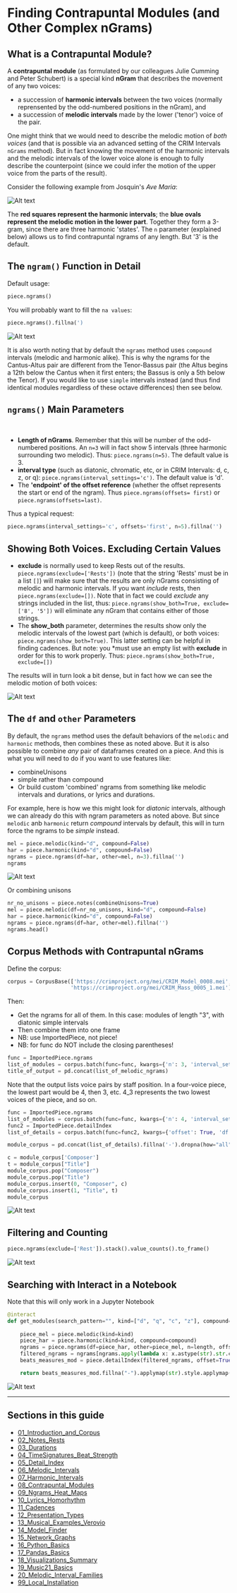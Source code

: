 # Finding Contrapuntal Modules (and Other Complex nGrams)

## What is a Contrapuntal Module?
A **contrapuntal module** (as formulated by our colleagues Julie Cumming and Peter Schubert) is a special kind **nGram** that describes the movement of any two voices:  

- a succession of **harmonic intervals** between the two voices (normally reprensented by the odd-numbered positions in the nGram), and
- a succession of **melodic intervals** made by the lower ('tenor') voice of the pair.

One might think that we would need to describe the melodic motion of *both voices* (and that is possible via an advanced setting of the CRIM Intervals `nGrams` method).  But in fact knowing the movement of the harmonic intervals and the melodic intervals of the lower voice alone is enough to fully describe the counterpoint (since we could infer the motion of the upper voice from the parts of the result).

Consider the following example from Josquin's *Ave Maria*:

![Alt text](images/modules.png)

The **red squares represent the harmonic intervals**; the **blue ovals represent the melodic motion in the lower part**.  Together they form a 3-gram, since there are three harmonic 'states'. The `n` parameter (explained below) allows us to find contrapuntal ngrams of any length. But '3' is the default.

## The `ngram()` Function in Detail

Default usage:  

```python
piece.ngrams()
```

You will probably want to fill the `na values`:

```python
piece.ngrams().fillna(')
```

![Alt text](images/modules_2.png)

It is also worth noting that by default the `ngrams` method uses `compound` intervals (melodic and harmonic alike). This is why the ngrams for the Cantus-Altus pair are different from the Tenor-Bassus pair (the Altus begins a 12th below the Cantus when it first enters; the Bassus is only a 5th below the Tenor). If you would like to use `simple` intervals instead (and thus find identical modules regardless of these octave differences) then see below.

## `ngrams()` Main Parameters
​
* **Length of nGrams**.  Remember that this will be number of the odd-numbered positions.  An `n=3` will in fact show 5 intervals (three harmonic surrounding two melodic).  Thus: `piece.ngrams(n=5)`. The default value is 3.
* **interval type** (such as diatonic, chromatic, etc, or in CRIM Intervals: d, c, z, or q): `piece.ngrams(interval_settings='c')`.  The default value is 'd'.
* The **'endpoint' of the offset reference** (whether the offset represents the start or end of the ngram).  Thus `piece.ngrams(offsets=
first)` or `piece.ngrams(offsets=last)`. 

Thus a typical request:

```python
piece.ngrams(interval_settings='c', offsets='first', n=5).fillna('')
```

## Showing Both Voices.  Excluding Certain Values
* **exclude** is normally used to keep Rests out of the results.  `piece.ngrams(exclude=['Rests'])` (note that the string 'Rests' must be in a list `[]`) will make sure that the results are only nGrams consisting of melodic and harmonic intervals.  If you want *include* rests, then `piece.ngrams(exclude=[])`.  Note that in fact we could *exclude* any strings included in the list, thus: `piece.ngrams(show_both=True, exclude=['8', '5'])` will eliminate any nGram that contains either of those strings.
* The **show_both** parameter, determines the results show only the melodic intervals of the lowest part (which is default), or both voices: `piece.ngrams(show_both=True)`.  This latter setting can be helpful in finding cadences.  But note:  you *must use an empty list with **exclude** in order for this to work properly.  Thus:  `piece.ngrams(show_both=True, exclude=[])`

The results will in turn look a bit dense, but in fact how we can see the melodic motion of both voices:

![Alt text](images/modules_3.png)

## The `df` and `other` Parameters

By default, the `ngrams` method uses the default behaviors of the `melodic` and `harmonic` methods, then combines these as noted above.  But it is also possible to combine *any* pair of dataframes created on a piece.  And this is what you will need to do if you want to use features like:

* combineUnisons
* simple rather than compound
* Or build custom 'combined' ngrams from something like melodic intervals and durations, or lyrics and durations.

For example, here is how we this might look for *diatonic* intervals, although we can already do this with ngram parameters as noted above.  But since `melodic` anb `harmonic` return *compound* intervals by default, this will in turn force the ngrams to be *simple* instead.

```python
mel = piece.melodic(kind="d", compound=False)
har = piece.harmonic(kind="d", compound=False)
ngrams = piece.ngrams(df=har, other=mel, n=3).fillna('')
ngrams
```

![Alt text](images/modules_4.png)

Or combining unisons 

```python
nr_no_unisons = piece.notes(combineUnisons=True)
mel = piece.melodic(df=nr_no_unisons, kind="d", compound=False)
har = piece.harmonic(kind="d", compound=False)
ngrams = piece.ngrams(df=har, other=mel).fillna('')
ngrams.head()
```

## Corpus Methods with Contrapuntal nGrams

Define the corpus:

```python
corpus = CorpusBase(['https://crimproject.org/mei/CRIM_Model_0008.mei',
                    'https://crimproject.org/mei/CRIM_Mass_0005_1.mei'])
```

Then:

* Get the ngrams for all of them. In this case: modules of length "3", with diatonic simple intervals
* Then combine them into one frame
* NB: use ImportedPiece, not piece!
* NB: for func do NOT include the closing parentheses!

```python
func = ImportedPiece.ngrams
list_of_modules = corpus.batch(func=func, kwargs={'n': 3, 'interval_settings': ('d', False, True)}, metadata=True)
title_of_output = pd.concat(list_of_melodic_ngrams)
```

Note that the output lists voice pairs by staff position. In a four-voice piece, the lowest part would be 4, then 3, etc. 4_3 represents the two lowest voices of the piece, and so on.



```python
func = ImportedPiece.ngrams
list_of_modules = corpus.batch(func=func, kwargs={'n': 4, 'interval_settings': ('d', True, False), 'offsets': 'last'}, metadata=True)
func2 = ImportedPiece.detailIndex
list_of_details = corpus.batch(func=func2, kwargs={'offset': True, 'df': list_of_modules})

module_corpus = pd.concat(list_of_details).fillna('-').dropna(how="all")

c = module_corpus['Composer']
t = module_corpus["Title"]
module_corpus.pop("Composer")
module_corpus.pop("Title")
module_corpus.insert(0, "Composer", c)
module_corpus.insert(1, "Title", t)
module_corpus
```

![Alt text](images/modules_8.png)

## Filtering and Counting

```python
piece.ngrams(exclude=['Rest']).stack().value_counts().to_frame()
```

![Alt text](images/modules_6.png)


## Searching with Interact in a Notebook

Note that this will only work in a Jupyter Notebook

```python
@interact
def get_modules(search_pattern="", kind=["d", "q", "c", "z"], compound=[True, False], length=[3, 4, 5, 6], endpoint=["last", "first"]):
    
    piece_mel = piece.melodic(kind=kind)
    piece_har = piece.harmonic(kind=kind, compound=compound)
    ngrams = piece.ngrams(df=piece_har, other=piece_mel, n=length, offsets=endpoint)
    filtered_ngrams = ngrams[ngrams.apply(lambda x: x.astype(str).str.contains(search_pattern).any(), axis=1)]#.copy()
    beats_measures_mod = piece.detailIndex(filtered_ngrams, offset=True)

    return beats_measures_mod.fillna("-").applymap(str).style.applymap(lambda x: "background: #ccebc5" if re.search(search_pattern, x) else "")
```
![Alt text](images/modules_5.png)

-----  
## Sections in this guide

  * [01_Introduction_and_Corpus](/tutorial/01_Introduction_and_Corpus.md)
  * [02_Notes_Rests](/tutorial//02_Notes_Rests.md)
  * [03_Durations](/tutorial//03_Durations.md) 
  * [04_TimeSignatures_Beat_Strength](/tutorial//04_TimeSignatures_Beat_Strength.md)
  * [05_Detail_Index](/tutorial//05_Detail_Index.md)
  * [06_Melodic_Intervals](/tutorial//06_Melodic_Intervals.md)
  * [07_Harmonic_Intervals](/tutorial//07_Harmonic_Intervals.md)
  * [08_Contrapuntal_Modules](/tutorial//08_Contrapuntal_Modules.md)
  * [09_Ngrams_Heat_Maps](/tutorial//09_Ngrams_Heat_Maps.md)
  * [10_Lyrics_Homorhythm](/tutorial//10_Lyrics_Homorhythm.md)
  * [11_Cadences](/tutorial//11_Cadences.md)
  * [12_Presentation_Types](/tutorial//12_Presentation_Types.md)
  * [13_Musical_Examples_Verovio](/tutorial//13_Musical_Examples_Verovio.md)
  * [14_Model_Finder](/tutorial//14_Model_Finder.md)
  * [15_Network_Graphs](/tutorial//15_Network_Graphs.md)
  * [16_Python_Basics](/tutorial//16_Python_Basics.md)
  * [17_Pandas_Basics](/tutorial//17_Pandas_Basics.md)
  * [18_Visualizations_Summary](/tutorial//18_Visualizations_Summary.md)
  * [19_Music21_Basics](/tutorial//18_Music21_Basics.md)
  * [20_Melodic_Interval_Families](/tutorial//20_Melodic_Interval_Families.md)
  * [99_Local_Installation](/tutorial//99_Local_Installation.md)